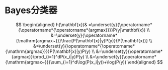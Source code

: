 # Bayes分类器




$$ 
\begin{aligned}
h(\mathbf{x})& =\underset{y}{\operatorname*{\operatorname*{\operatorname*{argmax}}}}P(y|\mathbf{x})  \\
&=\underset{y}{\operatorname*{\mathrm{argmax~}}}\frac{P(\mathbf{x}|y)P(y)}{P(\mathbf{x})} \\
&=\underset{y}{\operatorname*{\operatorname*{\mathrm{argmax}}}}P(\mathbf{x}|y)P(y) \\
&=\underset{y}{\operatorname*{argmax}}\prod_{i=1}^dP(x_i|y)P(y) \\
&=\underset{y}{\operatorname*{\mathrm{argmax~}}}\sum_{i=1}^d\log(P(x_i|y))+\log(P(y))
\end{aligned} 
$$